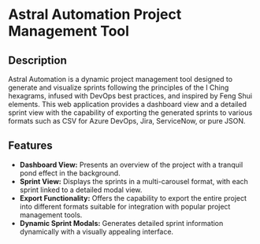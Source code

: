 # Astral Automation Project Management Tool

## Description
Astral Automation is a dynamic project management tool designed to generate and visualize sprints following the principles of the I Ching hexagrams, infused with DevOps best practices, and inspired by Feng Shui elements. This web application provides a dashboard view and a detailed sprint view with the capability of exporting the generated sprints to various formats such as CSV for Azure DevOps, Jira, ServiceNow, or pure JSON.

## Features
- **Dashboard View:** Presents an overview of the project with a tranquil pond effect in the background.
- **Sprint View:** Displays the sprints in a multi-carousel format, with each sprint linked to a detailed modal view.
- **Export Functionality:** Offers the capability to export the entire project into different formats suitable for integration with popular project management tools.
- **Dynamic Sprint Modals:** Generates detailed sprint information dynamically with a visually appealing interface.
